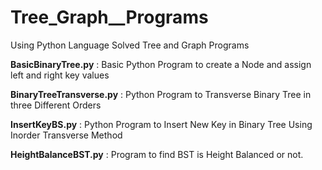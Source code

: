 # Tree_Graph__Programs
Using Python Language Solved Tree and Graph Programs

**BasicBinaryTree.py** : Basic Python Program to create a Node and assign left and right key values

**BinaryTreeTransverse.py** : Python Program to Transverse Binary Tree in three Different Orders

**InsertKeyBS.py** : Python Program to Insert New Key in Binary Tree Using Inorder Transverse Method 

**HeightBalanceBST.py** : Program to find BST is Height Balanced or not.
